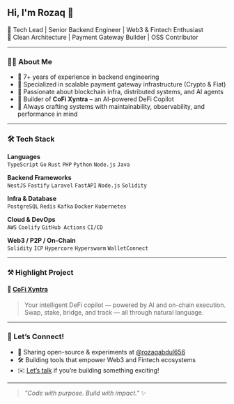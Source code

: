 ## Hi, I'm Rozaq 👋  
🚀 Tech Lead | Senior Backend Engineer | Web3 & Fintech Enthusiast  
🧠 Clean Architecture | Payment Gateway Builder | OSS Contributor  

---

### 👨‍💻 About Me

- 💼 7+ years of experience in backend engineering  
- 🏦 Specialized in scalable payment gateway infrastructure (Crypto & Fiat)  
- 🧠 Passionate about blockchain infra, distributed systems, and AI agents  
- 🧪 Builder of **CoFi Xyntra** – an AI-powered DeFi Copilot  
- 🔧 Always crafting systems with maintainability, observability, and performance in mind

---

### 🛠 Tech Stack

**Languages**  
`TypeScript` `Go` `Rust` `PHP` `Python` `Node.js` `Java`

**Backend Frameworks**  
`NestJS` `Fastify` `Laravel` `FastAPI` `Node.js` `Solidity`

**Infra & Database**  
`PostgreSQL` `Redis` `Kafka` `Docker` `Kubernetes`

**Cloud & DevOps**  
`AWS` `Coolify` `GitHub Actions` `CI/CD`

**Web3 / P2P / On-Chain**  
`Solidity` `ICP` `Hypercore` `Hyperswarm` `WalletConnect`

---

### ⚒️ Highlight Project

#### 🧠 [CoFi Xyntra](https://github.com/CoFi-Xyntra)
> Your intelligent DeFi copilot — powered by AI and on-chain execution.  
> Swap, stake, bridge, and track — all through natural language.

---

### 💬 Let’s Connect!

- 🧪 Sharing open-source & experiments at [@rozaqabdul656](https://github.com/rozaqabdul656)  
- 🛠 Building tools that empower Web3 and Fintech ecosystems  
- ✉️ [Let’s talk](mailto:rozaq.dev@gmail.com) if you’re building something exciting!

---

> _"Code with purpose. Build with impact."_ ✨

